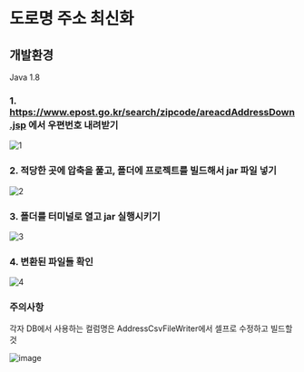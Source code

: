 # 도로명 주소 최신화

## 개발환경
Java 1.8

### 1. https://www.epost.go.kr/search/zipcode/areacdAddressDown.jsp 에서 우편번호 내려받기

![1](https://github.com/user-attachments/assets/9c40add8-d195-4cde-9d98-ba8fd895feea)

### 2. 적당한 곳에 압축을 풀고, 폴더에 프로젝트를 빌드해서 jar 파일 넣기

![2](https://github.com/user-attachments/assets/6af6839f-1ab1-4cff-8a64-b04dbcdf92e3)

### 3. 폴더를 터미널로 열고 jar 실행시키기

![3](https://github.com/user-attachments/assets/69cd9ed9-321e-4e32-a664-4db4f4175cf7)

### 4. 변환된 파일들 확인

![4](https://github.com/user-attachments/assets/af12272e-bc6e-465e-a09c-4175d9ff0e2c)

### 주의사항

각자 DB에서 사용하는 컬럼명은 AddressCsvFileWriter에서 셀프로 수정하고 빌드할 것

![image](https://github.com/user-attachments/assets/babafebe-e891-4c0c-b57b-26244ca1964b)

